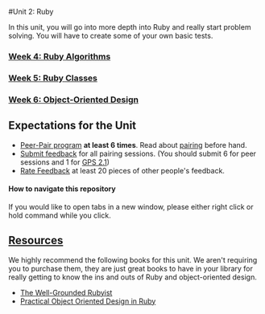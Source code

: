#Unit 2: Ruby

In this unit, you will go into more depth into Ruby and really start problem solving. You will have to create some of your own basic tests.

### [Week 4: Ruby Algorithms](week-4/README.md)
### [Week 5: Ruby Classes](week-5/README.md)
### [Week 6: Object-Oriented Design](week-6/README.md)

## Expectations for the Unit

- [Peer-Pair program](https://github.com/Devbootcamp/phase-0-handbook/blob/master/peer-pairing-sessions.md) **at least 6 times**. Read about [pairing](https://github.com/Devbootcamp/phase-0-handbook/blob/master/pairing-in-phase-0.md) before hand.
- [Submit feedback](https://socrates.devbootcamp.com/feedback/new) for all pairing sessions. (You should submit 6 for peer sessions and 1 for [GPS 2.1](https://github.com/Devbootcamp/phase-0-handbook/blob/master/guided-pairing-sessions.md))
- [Rate Feedback](https://socrates.devbootcamp.com/feedback) at least 20 pieces of other people's feedback.

#### How to navigate this repository
If you would like to open tabs in a new window, please either right click or hold command while you click.

## [Resources](https://github.com/Devbootcamp/phase-0-handbook/blob/master/resources.md)
We highly recommend the following books for this unit. We aren't requiring you to purchase them, they are just great books to have in your library for really getting to know the ins and outs of Ruby and object-oriented design.
- [The Well-Grounded Rubyist](http://www.manning.com/black2/)
- [Practical Object Oriented Design in Ruby](http://www.poodr.com/)

